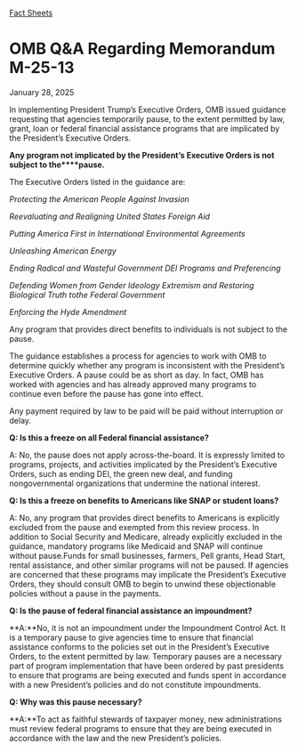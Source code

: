 [Fact Sheets](https://www.whitehouse.gov/fact-sheets/)

# 					OMB Q&amp;A Regarding Memorandum M-25-13				

January 28, 2025

In implementing President Trump’s Executive Orders, OMB issued guidance requesting that agencies temporarily pause, to the extent permitted by law, grant, loan or federal financial assistance programs that are implicated by the President’s Executive Orders.

**Any program not implicated by the President’s Executive Orders is not subject to the****pause.**

The Executive Orders listed in the guidance are:

*Protecting the American People Against Invasion*

*Reevaluating and Realigning United States Foreign Aid*

*Putting America First in International Environmental Agreements*

*Unleashing American Energy*

*Ending Radical and Wasteful Government DEI Programs and Preferencing*

*Defending Women from Gender Ideology Extremism and Restoring Biological Truth t*o*the Federal Government*

*Enforcing the Hyde Amendment*

Any program that provides direct benefits to individuals is not subject to the pause.

The guidance establishes a process for agencies to work with OMB to determine quickly whether any program is inconsistent with the President’s Executive Orders. A pause could be as short as day. In fact, OMB has worked with agencies and has already approved many programs to continue even before the pause has gone into effect.

Any payment required by law to be paid will be paid without interruption or delay.

**Q: Is this a freeze on all Federal financial assistance?**

A: No, the pause does not apply across-the-board. It is expressly limited to programs, projects, and activities implicated by the President’s Executive Orders, such as ending DEI, the green new deal, and funding nongovernmental organizations that undermine the national interest.

**Q: Is this a freeze on benefits to Americans like SNAP or student loans?**

A: No, any program that provides direct benefits to Americans is explicitly excluded from the pause and exempted from this review process. In addition to Social Security and Medicare, already explicitly excluded in the guidance, mandatory programs like Medicaid and SNAP will continue without pause.Funds for small businesses, farmers, Pell grants, Head Start, rental assistance, and other similar programs will not be paused. If agencies are concerned that these programs may implicate the President’s Executive Orders, they should consult OMB to begin to unwind these objectionable policies without a pause in the payments.

**Q: Is the pause of federal financial assistance an impoundment?**

**A:**No, it is not an impoundment under the Impoundment Control Act. It is a temporary pause to give agencies time to ensure that financial assistance conforms to the policies set out in the President’s Executive Orders, to the extent permitted by law. Temporary pauses are a necessary part of program implementation that have been ordered by past presidents to ensure that programs are being executed and funds spent in accordance with a new President’s policies and do not constitute impoundments.

**Q: Why was this pause necessary?**

**A:**To act as faithful stewards of taxpayer money, new administrations must review federal programs to ensure that they are being executed in accordance with the law and the new President’s policies.
